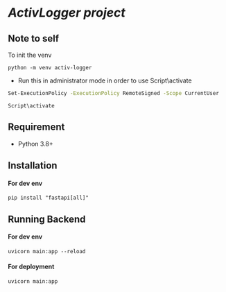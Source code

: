 # _ActivLogger project_


## Note to self
To init the venv
```
python -m venv activ-logger
```
- Run this in administrator mode in order to use Script\activate
```sh
Set-ExecutionPolicy -ExecutionPolicy RemoteSigned -Scope CurrentUser
```
```
Script\activate
```
## Requirement
- Python 3.8+

## Installation
#### For dev env
```
pip install "fastapi[all]"
```



## Running Backend
#### For dev env
```
uvicorn main:app --reload
```

#### For deployment
```
uvicorn main:app
```
